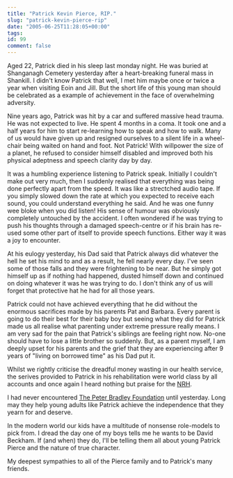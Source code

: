 ```yaml
---
title: "Patrick Kevin Pierce, RIP."
slug: "patrick-kevin-pierce-rip"
date: "2005-06-25T11:28:05+00:00"
tags:
id: 99
comment: false
---
```


Aged 22, Patrick died in his sleep last monday night. He was buried at Shanganagh Cemetery yesterday after a heart-breaking funeral mass in Shankill. I didn't know Patrick that well, I met him maybe once or twice a year when visiting Eoin and Jill. But the short life of this young man should be celebrated as a example of achievement in the face of overwhelming adversity.

Nine years ago, Patrick was hit by a car and suffered massive head trauma. He was not expected to live. He spent 4 months in a coma. It took one and a half years for him to start re-learning how to speak and how to walk. Many of us would have given up and resigned ourselves to a silent life in a wheel-chair being waited on hand and foot. Not Patrick! With willpower the size of a planet, he refused to consider himself disabled and improved both his physical adeptness and speech clarity day by day. 

It was a humbling experience listening to Patrick speak. Initially I couldn't make out very much, then I suddenly realised that everything was being done perfectly apart from the speed. It was like a strectched audio tape. If you simply slowed down the rate at which you expected to receive each sound, you could understand everything he said. And he was one funny wee bloke when you did listen!  His sense of humour was obviously completely untouched by the accident. I often wondered if he was trying to push his thoughts through a damaged speech-centre or if his brain has re-used some other part of itself to provide speech functions. Either way it was a joy to encounter.

At his eulogy yesterday, his Dad said that Patrick always did whatever the hell he set his mind to and as a result, he fell nearly every day. I've seen some of those falls and they were frightening to be near. But he simply got himself up as if nothing had happened, dusted himself down and continued on doing whatever it was he was trying to do. I don't think any of us will forget that protective hat he had for all those years.

Patrick could not have achieved everything that he did without the enormous sacrifices made by his parents Pat and Barbara. Every parent is going to do their best for their baby boy but seeing what they did for Patrick made us all realise what parenting under extreme pressure really means. I am very sad for the pain that Patrick's siblings are feeling right now. No-one should have to lose a little brother so suddenly. But, as a parent myself,  I am deeply upset for his parents and the grief that they are experiencing after 9 years of "living on borrowed time" as his Dad put it.

Whilst we rightly criticise the dreadful money wasting in our health service, the serives provided to Patrick in his rehabilitation were world class by all accounts and once again I heard nothing but praise for the [NRH](http://www.nrh.ie/).

I had never encountered [The Peter Bradley Foundation](http://www.peterbradleyfoundation.ie/) until yesterday. Long may they help young adults like Patrick achieve the independence that they yearn for and deserve.

In the modern world our kids have a multitude of nonsense role-models to pick from. I dread the day one of my boys tells me he wants to be David Beckham. If (and when) they do, I'll be telling them all about young Patrick Pierce and the nature of true character.

My deepest sympathies to all of the Pierce family and to Patrick's many friends.

